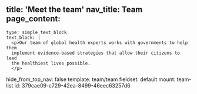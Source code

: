 title: 'Meet the team'
nav_title: Team
page_content:
  -
    type: simple_text_block
    text_block: |
      <p>Our team of global health experts works with governments to help them 
      implement evidence-based strategies that allow their citizens to lead 
      the healthiest lives possible.
      </p>
hide_from_top_nav: false
template: team/team
fieldset: default
mount: team-list
id: 379cae09-c729-42ea-8499-46eec63257d6
